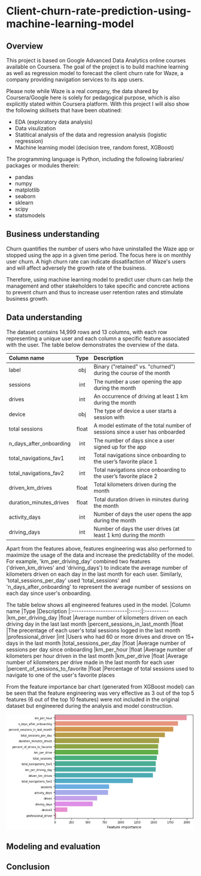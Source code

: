 # Client-churn-rate-prediction-using-machine-learning-model
## **Overview**

This project is based on Google Advanced Data Analytics online courses available on Coursera.
The goal of the project is to build machine learning as well as regression model to forecast the client churn rate for Waze, a company providing navigation services to its app users.

Please note while Waze is a real company, the data shared by Coursera/Google here is solely for pedagogical purpose, which is also explicitly stated within Coursera platform.
With this project I will also show the following skillsets that have been obatined:

* EDA (exploratory data analysis)
* Data visulization
* Statitical analysis of the data and regression analysis (logistic regression)
* Machine learning model (decision tree, random forest, XGBoost)

The programming language is Python, including the following liabraries/ packages or modules therein:

* pandas
* numpy
* matplotlib
* seaborn
* sklearn
* scipy
* statsmodels



## **Business understanding**

Churn quantifies the number of users who have uninstalled the Waze app or stopped using the app in a given time period. The focus here is on monthly user churn. A high churn rate can indicate dissatifaction of Waze's users and will affect adversely the growth rate of the business. 

Therefore, using machine learning model to predict user churn can help the management and other stakeholders to take specific and concrete actions to prevent churn and thus to increase user retention rates and stimulate business growth.


## **Data understanding**

The dataset contains 14,999 rows and 13 columns, with each row representing a unique user and each column a specific feature associated with the user. The table below demonstrates the overview of the data.

|Column name |Type |Description
|:-----------------------|:----:|:----------
|label                   |obj   |Binary ("retained" vs. "churned") during the course of the month
|sessions                |int   |The number a user opening the app during the month
|drives                  |int   |An occurrence of driving at least 1 km during the month
|device                  |obj   |The type of device a user starts a session with
|total sessions          |float |A model estimate of the total number of sessions since a user has onboarded
|n_days_after_onboarding |int   |The number of days since a user signed up for the app
|total_navigations_fav1  |int   |Total navigations since onboarding to the user’s favorite place 1
|total_navigations_fav2  |int   |Total navigations since onboarding to the user’s favorite place 2
|driven_km_drives        |float |Total kilometers driven during the month
|duration_minutes_drives |float |Total duration driven in minutes during the month
|activity_days           |int   |Number of days the user opens the app during the month
|driving_days            |int   |Number of days the user drives (at least 1 km) during the month

Apart from the features above, features engineering was also performed to maximize the usage of the data and increase the predictability of the model. For example, 'km_per_driving_day' combined two features ('driven_km_drives' and 'driving_days') to indicate the average number of kilometers driven on each day in the last month for each user. Similarly, 'total_sessions_per_day' used 'total_sessions' and 'n_days_after_onboarding' to represent the average number of sessions on each day since user's onboarding. 

The table below shows all engineered features used in the model.
|Column name |Type |Description
|:-----------------------|:----:|:----------
|km_per_driving_day              |float |Average number of kilometers driven on each driving day in the last last month
|percent_sessions_in_last_month  |float |The precentage of each user's total sessions logged in the last month
|professional_driver             |int   |Users who had 60 or more drives and drove on 15+ days in the last month
|total_sessions_per_day          |float |Average number of sessions per day since onboarding
|km_per_hour                     |float |Average number of kilometers per hour driven in the last month
|km_per_drive                    |float |Average number of kilometers per drive made in the last month for each user
|percent_of_sessions_to_favorite |float |Percentage of total sessions used to navigate to one of the user's favorite places

From the feature importance bar chart (generated from XGBoost model) can be seen that the feature engineering was very effective as 3 out of the top 5 features (6 out of the top 10 features) were not included in the original dataset but engineered during the analysis and model construction.

![alt text](https://github.com/friend-of-data/Client-churn-rate-prediction-using-ML-model/blob/main/Feature_importance.PNG)
## **Modeling and evaluation**
## **Conclusion**


